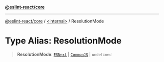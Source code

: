 [**@eslint-react/core**](../../README.md)

***

[@eslint-react/core](../../README.md) / [\<internal\>](../README.md) / ResolutionMode

# Type Alias: ResolutionMode

> **ResolutionMode**: [`ESNext`](../README.md#esnext) \| [`CommonJS`](../README.md#commonjs) \| `undefined`
